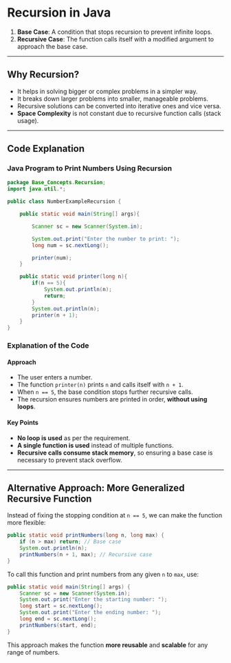 # Recursion in Java

1. **Base Case**: A condition that stops recursion to prevent infinite loops.
2. **Recursive Case**: The function calls itself with a modified argument to approach the base case.

---

## Why Recursion?
- It helps in solving bigger or complex problems in a simpler way.
- It breaks down larger problems into smaller, manageable problems.
- Recursive solutions can be converted into iterative ones and vice versa.
- **Space Complexity** is not constant due to recursive function calls (stack usage).

---

## Code Explanation
### **Java Program to Print Numbers Using Recursion**

```java
package Base_Concepts.Recursion;
import java.util.*;

public class NumberExampleRecursion {

    public static void main(String[] args){

        Scanner sc = new Scanner(System.in);

        System.out.print("Enter the number to print: ");
        long num = sc.nextLong();

        printer(num);
    }

    public static void printer(long n){
        if(n == 5){
            System.out.println(n);
            return;
        }
        System.out.println(n);
        printer(n + 1);
    }
}
```

### **Explanation of the Code**

#### **Approach**
- The user enters a number.
- The function `printer(n)` prints `n` and calls itself with `n + 1`.
- When `n == 5`, the base condition stops further recursive calls.
- The recursion ensures numbers are printed in order, **without using loops**.

#### **Key Points**
- **No loop is used** as per the requirement.
- **A single function is used** instead of multiple functions.
- **Recursive calls consume stack memory**, so ensuring a base case is necessary to prevent stack overflow.

---

## **Alternative Approach: More Generalized Recursive Function**
Instead of fixing the stopping condition at `n == 5`, we can make the function more flexible:

```java
public static void printNumbers(long n, long max) {
    if (n > max) return; // Base case
    System.out.println(n);
    printNumbers(n + 1, max); // Recursive case
}
```

To call this function and print numbers from any given `n` to `max`, use:
```java
public static void main(String[] args) {
    Scanner sc = new Scanner(System.in);
    System.out.print("Enter the starting number: ");
    long start = sc.nextLong();
    System.out.print("Enter the ending number: ");
    long end = sc.nextLong();
    printNumbers(start, end);
}
```

This approach makes the function **more reusable** and **scalable** for any range of numbers.

